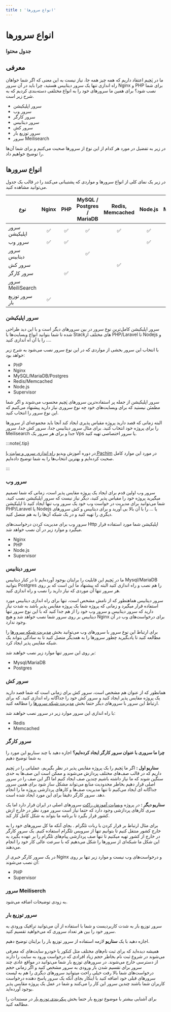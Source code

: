 ```yaml
---
title : 'انواع سرورها'
---
```


# انواع سرورها 

### جدول محتوا 

## معرفی 

ما در پَچیم اعتقاد داریم که همه چیز همه جا‌، نیاز نیست به این معنی که اگر شما خواهان راه اندازی تنها یک سرور دیتابیس هستید، چرا باید در آن سرور Nginx و PHP برای شما نصب شود؟ برای همین ما سرورهای خود را به انواع مختلفی دسته‌بندی کردیم که به شرح زیر است.

- سرور اپلیکیشن
- سرور وب
- سرور کارگر
- سرور دیتابیس
- سرور کش
- سرور توزیع بار
- سرور Meilisearch

در زیر به تفضیل در مورد هر کدام از این نوع از سرورها صحبت می‌کنیم و برای شما آن‌ها را توضیح خواهیم داد.

## انواع سرورها 
در زیر یک نمای کلی از انواع سرورها و مواردی که پشتیبانی می‌کنند را در قالب یک جدول می‌توانید مشاهده کنید.

<table>
    <thead>
        <tr>
            <th>نوع</th>
            <th>Nginx</th>
            <th>PHP</th>
            <th>MySQL / Postgres / MariaDB</th>
            <th>Redis, Memcached</th>
            <th>Node.js</th>
            <th>MeiliSearch</th>
        </tr>
    </thead>
    <tbody>
        <tr>
            <td scope="col">سرور اپلیکیشن</td>
            <td align="middle">✅</td>
            <td align="middle">✅</td>
            <td align="middle">✅</td>
            <td align="middle">✅</td>
            <td align="middle">✅</td>
            <td align="middle"></td>
        </tr>
        <tr>
            <td scope="col">سرور وب</td>
            <td align="middle">✅</td>
            <td align="middle">✅</td>
            <td align="middle"></td>
            <td align="middle"></td>
            <td align="middle">✅</td>
            <td align="middle"></td>
        </tr>
        <tr>
            <td scope="col">سرور دیتابیس</td>
            <td align="middle"></td>
            <td align="middle"></td>
            <td align="middle">✅</td>
            <td align="middle"></td>
            <td align="middle"></td>
            <td align="middle"></td>
        </tr>
        <tr>
            <td scope="col">سرور کش</td>
            <td align="middle"></td>
            <td align="middle"></td>
            <td align="middle"></td>
            <td align="middle">✅</td>
            <td align="middle"></td>
            <td align="middle"></td>
        </tr>
        <tr>
            <td scope="col">سرور کارگر</td>
            <td align="middle"></td>
            <td align="middle">✅</td>
            <td align="middle"></td>
            <td align="middle"></td>
            <td align="middle"></td>
            <td align="middle"></td>
        </tr>
        <tr>
            <td scope="col"> سرور MeiliSearch</td>
            <td align="middle"></td>
            <td align="middle"></td>
            <td align="middle"></td>
            <td align="middle"></td>
            <td align="middle"></td>
            <td align="middle">✅</td>
        </tr>
        <tr>
            <td scope="col">سرور توزیع بار</td>
            <td align="middle">✅</td>
            <td align="middle"></td>
            <td align="middle"></td>
            <td align="middle"></td>
            <td align="middle"></td>
            <td align="middle"></td>
        </tr>
    </tbody>
</table>

### سرور اپلیکیشن 

سرور اپلیکیشن کامل‌ترین نوع سرور در بین سرورهای دیگر است و با این دید طراحی شده تا شما بتوانید انواع وبسایت‌ها با Stackهای مختلف از PHP/Laravel تا Nodejs و ... را با آن اه اندازی کنید.

با انتخاب این سرور بخشی از مواردی که در این نوع سرور نصب می‌شود به شرح زیر خواهد بود:

- PHP
- Nginx
- MySQL/MariaDB/Postgres
- Redis/Memcached
- Node.js
- Supervisor

سرور اپلیکیشن از جمله پر استفاده‌ترین سرورهای پَچیم محسوب می‌شوند و اگر شما مطمئن نیستید که برای وبسایت‌های خود چه نوع سروری نیاز دارید پیشنهاد می‌کنیم که این نوع سرور را انتخاب کنید.

 البته زمانی که قصد دارید پروژه مقیاس پذیری ایجاد کند آنجا باید مجموعه‌ای از سرورها را برای پروژه خود انتخاب کنید. برای مثال سرور دیتابیس جدا، سرور کش جدا، سرور Meilisearch جدا و برای هر سرور یک Vps یا سرور اختصاصی تهیه کنید.

:::note{.tip}

در دوره آموزش ویدیو [راه اندازی سرور و سایت با Pachim](https://roocket.ir/series/server-managment-with-pachim) در مورد این موارد کامل صحبت کرده‌ایم و بهترین انتخاب‌ها را به شما توضیح داده‌ایم.


:::

### سرور وب 

سرور وب اولین قدم برای ایجاد یک پروژه مقایس پذیر است، زمانی که شما تصمیم میگیرید پروژه خود را مقیاس پذیر کنید، دیگر نیاز نیست که سرور اپلیکیشن نصب کنید. شما می‌توانید برای مدیریت در خواست وب خود یک سرور وب تنها ایجاد کنید تا اپلیکیشن PHP/Laravel یا Nodejs یا ... را با آن بالا بی آورید و برای دیتابیس و کش سرورهای دیگری را تهیه کنید و در یک شبکه آن‌ها را به هم متصل کنید.

سرور وب برای مدیریت کردن درخواست‌های Http اپلیکیشن شما مورد استفاده قرار میگیرد و موارد زیر در آن نصب خواهد شد.

- Nginx
- PHP
- Node.js
- Supervisor

### سرور دیتابیس

ما در پَچیم این قابلیت را برایتان بوجود آورده‌ایم تا در کنار دیتابیس Mysql/MariaDB بتوانید Postgres را هم نصب و راه اندازی کنید البته که پیشنهاد ما این است که بر روی هر سرور تنها آن موردی که نیاز دارید را نصب و راه اندازی کنید.

سرور دیتابیس هماهنطور که از نامش مشخص است، تنها برای راه اندازی دیتابیس مورد استفاده قرار میگیرد و زمانی که پروژه شما یک پروژه مقایس پذیر باشد به شدت نیاز دارید که سرور دیتابیس و سرور وب خود را از هم جدا کنید که با این نوع سرور تنها دیتابیس بر روی سرور شما نصب خواهد شد و هیچ Nginx برای درخواست‌های وب در آن وجود ندارد.

برای ارتباط این نوع سرور با سرورهای وب می‌توانید بخش [مدیریت شبکه سرورها](/servers/network) را مطالعه کنید تا یادبگیرید چطور سرورها را به همدیگر متصل کنید تا به سادگی بتواند یک شبکه مقایس پذیر ایجاد کرد.

بر روی این سرور تنها موارد زیر نصب خواهند شد:

- Mysql/MariaDB
- Postgres

### سرور کش

همانطور که از عنوان هم مشخص است، سرور کش برای زمانی است که شما قصد دارید یک پروژه مقایس پذیر ایجاد کنید و سرور کش خود را جداگانه راه اندازی کنید. که برای ارتباط این سرور با سرورهای دیگر حتما بخش [مدیریت شبکه سرورها](/servers/network) را مطالعه کنید.

با راه اندازی این سرور موارد زیر در سرور نصب خواهند شد:

- Redis
- Memcached

### سرور کارگر

**چرا ما سروری با عنوان سرور کارگر ایجاد کرده‌ایم؟** اجازه دهید با چند سناریو این مورد را به شما توضیح دهیم 

**سناریو اول :** اگر ما پَچیم را یک پروژه مقایس پذیر در نظر بگیریم، عملیاتی را در پَچیم داریم که در قالب صف‌های مختلف پردازش می‌شوند و ممکن است این صف‌ها به حدی سنگین شوند که ما نیاز داشته باشیم چندین صف ایجاد کنیم اما اگر این صف را در سرور اصلی قرار دهیم بخاطر محدودیت منابع می‌تواند مشکل ساز شود برای همین سرور جداگانه ای ایجاد می‌کنیم تا تنها مدیریت صف‌ها و کارهای پردازشی پروژه ما را انجام دهد. سرور کارگر دقیقا برای این مورد ایجاد شده است.

**سناریو دیگر :** در پروژه [وبسایت آموزش راکت](https://roocket.ir/) سرورهای اصلی در ایران قرار دارد اما یک سری کارهای پردازشی وجود دارد که حتما نیاز است سرور مورد نظر در خارج ازش کشور قرار بگیرد تا برنامه ما بتواند به شکل کامل کار کند. 

برای مثال ارتباط بر قرار کردن با ربات تلگرام . بجای آنکه ما کل سرورهای خود را به خارج کشور منتقل کنیم تا بتوانیم تنها از سرویس تلگرام استفاده کنیم. یک سرور کارگر در خارج از کشور تهیه میکنیم تا تنها صف پردازشی پیام‌های تلگرام را بر عهده بگیرد به این شکل ما شبکه‌ای از سرورها را شکل می‌دهیم که با سرعت عالی کار خود را انجام می‌دهند. 

در یک سرور کارگر خبری از Nginx و درخواست‌های وب نیست و موارد زیر تنها بر روی آن نصب می‌شوند:

- PHP
- Supervisor

### سرور Meiliserch

به زودی توضیحات اضافه می‌شود.

### سرور توزیع بار

سرور توزیع بار به شدت کاربردیست و شما با استفاده از آن می‌توانید ترافیک ورودی به سرور خود را بین هر تعداد سروری که می‌خواهید تقسیم کنید.

اجازه دهید با یک **سناریو** لازمه استفاده از سرور توزیع بار را برایتان توضیح دهیم.

همیشه دیده‌اید که برای ثبت نام‌های مختلف مثل کنکور یا خودرو سایت‌های که معرفی می‌شوند در شروع ثبت نام بخاطر حجم زیاد افرادی که درخواست ورود به سایت را دارند از دسترسی خارج می‌شوند. در سرورهای توزیع بار شما می‌توانید در مواقع عادی چند سرور برای تقسیم شدن بار ورودی به سرور مشخص کنید و اگر زمانی حجم درخواست‌های شما بالا رفت خیلی راحت میتوانید سرورهای دیگری را هم به لیست سرورهای قبلی خود اضافه کنید با اینکار بجای آنکه یک سرور پاسخ دهنده درخواست کاربران شما باشند چندین سرور این کار را می‌کنند و شما در عمل یک پروژه مقایس پذیر بوجود آورده‌اید.

برای آشنایی بیشتر با موضوع توزیع بار حتما بخش [پیکربندی توزیع بار](/servers/load-balancing) در مستندات را مطالعه کنید.
